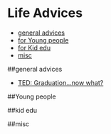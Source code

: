 # Life Advices
* [general advices](##general-advices)
* [for Young people](##Young-people)
* [for Kid edu](##kid-edu)
* [misc](##misc)
 

##general advices
* [TED: Graduation…now what?](http://www.ted.com/playlists/158/graduation_now_what?)


##Young people

##kid edu

##misc
 
